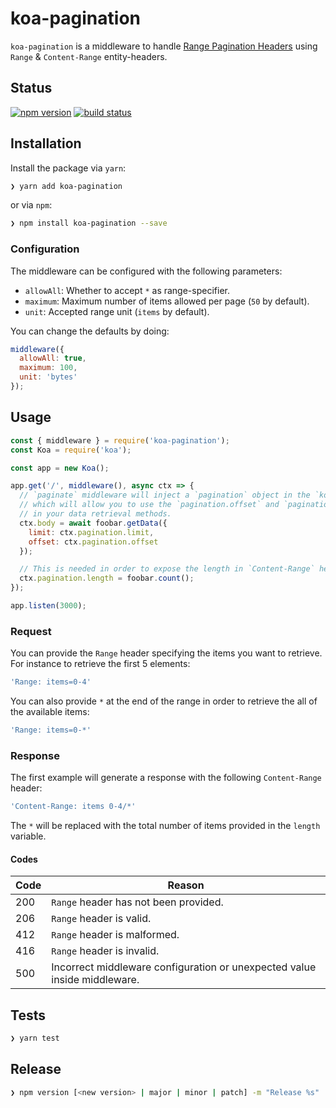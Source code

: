# koa-pagination

`koa-pagination` is a middleware to handle [Range Pagination Headers](http://www.w3.org/Protocols/rfc2616/rfc2616-sec14.html) using `Range` & `Content-Range` entity-headers.

## Status

[![npm version][npm-image]][npm-url] [![build status][travis-image]][travis-url]

## Installation

Install the package via `yarn`:

```sh
❯ yarn add koa-pagination
```

or via `npm`:

```sh
❯ npm install koa-pagination --save
```

### Configuration

The middleware can be configured with the following parameters:

- `allowAll`: Whether to accept `*` as range-specifier.
- `maximum`: Maximum number of items allowed per page (`50` by default).
- `unit`: Accepted range unit (`items` by default).

You can change the defaults by doing:

```javascript
middleware({
  allowAll: true,
  maximum: 100,
  unit: 'bytes'
});
```

## Usage

```javascript
const { middleware } = require('koa-pagination');
const Koa = require('koa');

const app = new Koa();

app.get('/', middleware(), async ctx => {
  // `paginate` middleware will inject a `pagination` object in the `koa` context,
  // which will allow you to use the `pagination.offset` and `pagination.limit`
  // in your data retrieval methods.
  ctx.body = await foobar.getData({
    limit: ctx.pagination.limit,
    offset: ctx.pagination.offset
  });

  // This is needed in order to expose the length in `Content-Range` header.
  ctx.pagination.length = foobar.count();
});

app.listen(3000);
```

### Request

You can provide the `Range` header specifying the items you want to retrieve. For instance to retrieve the first 5 elements:

```javascript
'Range: items=0-4'
```

You can also provide `*` at the end of the range in order to retrieve the all of the available items:

```javascript
'Range: items=0-*'
```

### Response

The first example will generate a response with the following `Content-Range` header:

```javascript
'Content-Range: items 0-4/*'
```

The `*` will be replaced with the total number of items provided in the `length` variable.

#### Codes

Code | Reason
---- | -------------------------------------------------------------------------
200  | `Range` header has not been provided.
206  | `Range` header is valid.
412  | `Range` header is malformed.
416  | `Range` header is invalid.
500  | Incorrect middleware configuration or unexpected value inside middleware.

## Tests

```sh
❯ yarn test
```

## Release

```sh
❯ npm version [<new version> | major | minor | patch] -m "Release %s"
```

[npm-image]: https://img.shields.io/npm/v/koa-pagination.svg?style=flat-square
[npm-url]: https://npmjs.org/package/koa-pagination
[travis-image]: https://img.shields.io/travis/uphold/koa-pagination.svg?style=flat-square
[travis-url]: https://travis-ci.org/uphold/koa-pagination
